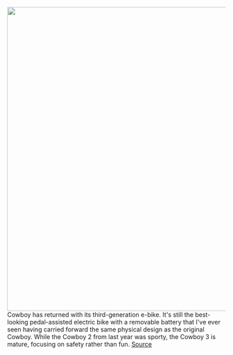 <img src='https://cdn.vox-cdn.com/thumbor/Rsb1hig7EcJroA5TTw7xN0yuo34=/0x0:2040x1351/1200x675/filters:focal(884x827:1210x1153)/cdn.vox-cdn.com/uploads/chorus_image/image/67467034/verge_DSC_0771_2040pxl.0.jpg' width='700px' /><br/>
Cowboy has returned with its third-generation e-bike. It's still the best-looking pedal-assisted electric bike with a removable battery that I've ever seen having carried forward the same physical design as the original Cowboy. While the Cowboy 2 from last year was sporty, the Cowboy 3 is mature, focusing on safety rather than fun.
<a href='https://www.theverge.com/21454206/cowboy-3-electric-bike-review-price-features'> Source <a/>